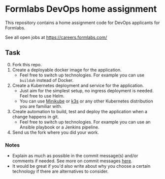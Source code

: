 # Formlabs DevOps home assignment

This repository contains a home assignment code for DevOps applicants for Formlabs.

See all open jobs at https://careers.formlabs.com/


## Task

0. Fork this repo.
1. Create a deployable docker image for the application.
    - Feel free to switch up technologies. For example you can use `buildah` instead of Docker.
2. Create a Kubernetes deployment and service for the application.
    - Just aim for the simplest setup, no ingress deployment is needed. Feel free to use Helm.
    - You can use [Minikube](https://minikube.sigs.k8s.io/docs/start/) or [k3s](https://k3s.io/) or any other Kubernetes distribution you are familiar with.
3. Create automation to build, test and deploy the application when a change happens in git.
    - Feel free to switch up technologies. For example you can use an Ansible playbook or a Jenkins pipeline.
4. Send us the fork where you did your work.

### Notes

- Explain as much as possible in the commit message(s) and/or comments if needed. See more on commit messages [here](https://chris.beams.io/posts/git-commit/).
- It would be great if you'd also write about why you choose a certain technology if there are alternatives to consider.
